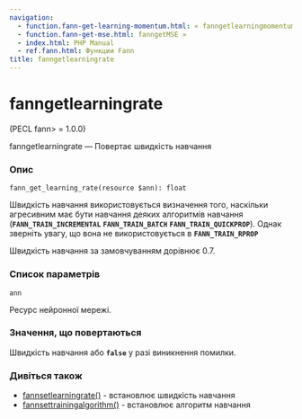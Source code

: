 ```yaml
---
navigation:
  - function.fann-get-learning-momentum.html: « fanngetlearningmomentum
  - function.fann-get-mse.html: fanngetMSE »
  - index.html: PHP Manual
  - ref.fann.html: Функции Fann
title: fanngetlearningrate
---
```

# fanngetlearningrate

(PECL fann> = 1.0.0)

fanngetlearningrate — Повертає швидкість навчання

### Опис

```methodsynopsis
fann_get_learning_rate(resource $ann): float
```

Швидкість навчання використовується визначення того, наскільки агресивним має бути навчання деяких алгоритмів навчання (**`FANN_TRAIN_INCREMENTAL`** **`FANN_TRAIN_BATCH`** **`FANN_TRAIN_QUICKPROP`**). Однак зверніть увагу, що вона не використовується в **`FANN_TRAIN_RPROP`**

Швидкість навчання за замовчуванням дорівнює 0.7.

### Список параметрів

`ann`

Ресурс нейронної мережі.

### Значення, що повертаються

Швидкість навчання або **`false`** у разі виникнення помилки.

### Дивіться також

-   [fannsetlearningrate()](function.fann-set-learning-rate.md) - встановлює швидкість навчання
-   [fannsettrainingalgorithm()](function.fann-set-training-algorithm.md) - встановлює алгоритм навчання
